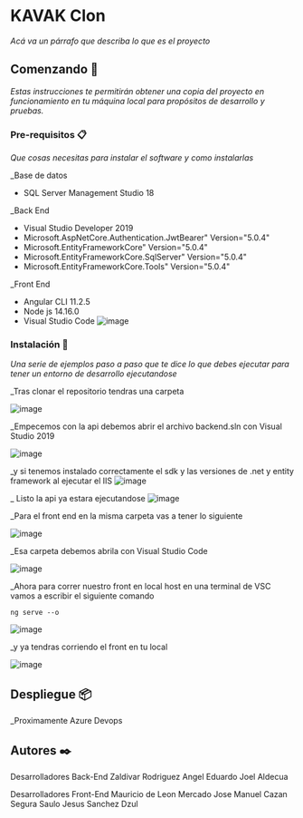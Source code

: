 # KAVAK Clon

_Acá va un párrafo que describa lo que es el proyecto_

## Comenzando 🚀

_Estas instrucciones te permitirán obtener una copia del proyecto en funcionamiento en tu máquina local para propósitos de desarrollo y pruebas._




### Pre-requisitos 📋

_Que cosas necesitas para instalar el software y como instalarlas_

_Base de datos
* SQL Server Management Studio 18

_Back End 
* Visual Studio Developer 2019
* Microsoft.AspNetCore.Authentication.JwtBearer" Version="5.0.4"
* Microsoft.EntityFrameworkCore" Version="5.0.4"
* Microsoft.EntityFrameworkCore.SqlServer" Version="5.0.4"
* Microsoft.EntityFrameworkCore.Tools" Version="5.0.4"

_Front End
* Angular CLI 11.2.5
* Node js 14.16.0
* Visual Studio Code
![image](https://user-images.githubusercontent.com/55564749/111920434-8cdb4b80-8a54-11eb-8cd6-c2c37ee4078a.png)


### Instalación 🔧

_Una serie de ejemplos paso a paso que te dice lo que debes ejecutar para tener un entorno de desarrollo ejecutandose_

_Tras clonar el repositorio tendras una carpeta 

![image](https://user-images.githubusercontent.com/55564749/111920563-50f4b600-8a55-11eb-90c3-52550ec48c21.png)


_Empecemos con la api debemos abrir el archivo backend.sln con Visual Studio 2019

![image](https://user-images.githubusercontent.com/55564749/111920602-7da8cd80-8a55-11eb-9721-6d7ec9f1a3e5.png)

_y si tenemos instalado correctamente el sdk y las versiones de .net y entity framework al ejecutar el IIS
![image](https://user-images.githubusercontent.com/55564749/111921049-19d3d400-8a58-11eb-887c-3d8d13404aed.png)

_ Listo la api ya estara ejecutandose
![image](https://user-images.githubusercontent.com/55564749/111921074-33751b80-8a58-11eb-83ec-f929112eef4e.png)



_Para el front end en la misma carpeta vas a tener lo siguiente

![image](https://user-images.githubusercontent.com/55564749/111920656-be084b80-8a55-11eb-8cd3-5d38cc9dc777.png)

_Esa carpeta debemos abrila con Visual Studio Code 

![image](https://user-images.githubusercontent.com/55564749/111920680-ea23cc80-8a55-11eb-992f-294e42b265e0.png)

_Ahora para correr nuestro front en local host en una terminal de VSC vamos a escribir el siguiente comando

```
ng serve --o
```
![image](https://user-images.githubusercontent.com/55564749/111920758-60c0ca00-8a56-11eb-87ca-4c189d06d415.png)

_y ya tendras corriendo el front en tu local

![image](https://user-images.githubusercontent.com/55564749/111920764-72a26d00-8a56-11eb-83ec-59b3c6a74c43.png)


## Despliegue 📦

_Proximamente Azure Devops


## Autores ✒️
Desarrolladores Back-End
Zaldivar Rodriguez Angel Eduardo
Joel Aldecua 

Desarrolladores Front-End
Mauricio de Leon Mercado
Jose Manuel Cazan Segura
Saulo Jesus Sanchez Dzul 


